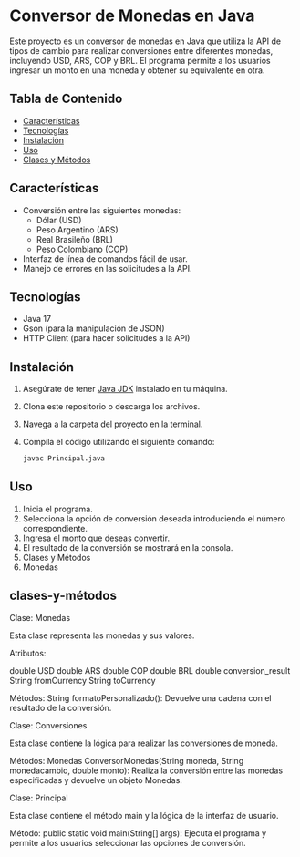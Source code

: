 # Conversor de Monedas en Java

Este proyecto es un conversor de monedas en Java que utiliza la API de tipos de cambio para realizar conversiones entre diferentes monedas, incluyendo USD, ARS, COP y BRL. El programa permite a los usuarios ingresar un monto en una moneda y obtener su equivalente en otra.

## Tabla de Contenido

- [Características](#características)
- [Tecnologías](#tecnologías)
- [Instalación](#instalación)
- [Uso](#uso)
- [Clases y Métodos](#clases-y-métodos)

## Características

- Conversión entre las siguientes monedas:
  - Dólar (USD)
  - Peso Argentino (ARS)
  - Real Brasileño (BRL)
  - Peso Colombiano (COP)
- Interfaz de línea de comandos fácil de usar.
- Manejo de errores en las solicitudes a la API.

## Tecnologías

- Java 17
- Gson (para la manipulación de JSON)
- HTTP Client (para hacer solicitudes a la API)

## Instalación

1. Asegúrate de tener [Java JDK](https://www.oracle.com/java/technologies/javase-jdk11-downloads.html) instalado en tu máquina.
2. Clona este repositorio o descarga los archivos.
3. Navega a la carpeta del proyecto en la terminal.
4. Compila el código utilizando el siguiente comando:

   ```bash
   javac Principal.java

##  Uso
1. Inicia el programa.
2. Selecciona la opción de conversión deseada introduciendo el número correspondiente.
3. Ingresa el monto que deseas convertir.
4. El resultado de la conversión se mostrará en la consola.
5. Clases y Métodos
6. Monedas

## clases-y-métodos
Clase: Monedas

Esta clase representa las monedas y sus valores.

Atributos:

double USD
double ARS
double COP
double BRL
double conversion_result
String fromCurrency
String toCurrency

Métodos:
    String formatoPersonalizado(): Devuelve una cadena con el resultado de la conversión.

    
Clase: Conversiones

Esta clase contiene la lógica para realizar las conversiones de moneda.

Métodos:
  Monedas ConversorMonedas(String moneda, String monedacambio, double monto): Realiza la conversión entre las monedas especificadas y devuelve un objeto Monedas.


Clase: Principal

Esta clase contiene el método main y la lógica de la interfaz de usuario.

Método:
public static void main(String[] args): Ejecuta el programa y permite a los usuarios seleccionar las opciones de conversión.
